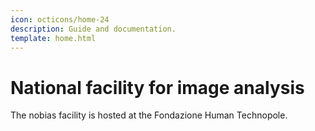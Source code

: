 ```yaml
---
icon: octicons/home-24
description: Guide and documentation.
template: home.html
---
```


# National facility for image analysis

The nobias facility is hosted at the Fondazione Human Technopole.

